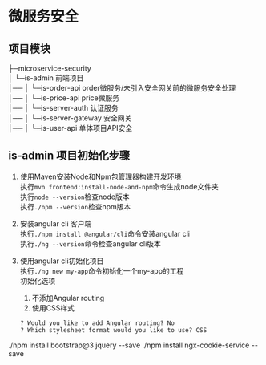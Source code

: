 # 微服务安全  

## 项目模块    
├─microservice-security  
│  └─is-admin  前端项目  
│── 
│  └─is-order-api  order微服务/未引入安全网关前的微服务安全处理    
│── 
│  └─is-price-api  price微服务  
│── 
│  └─is-server-auth  认证服务  
│── 
│  └─is-server-gateway  安全网关  
│── 
│  └─is-user-api  单体项目API安全  


## is-admin 项目初始化步骤  
1. 使用Maven安装Node和Npm包管理器构建开发环境  
执行```mvn frontend:install-node-and-npm```命令生成node文件夹  
执行```node --version```检查node版本  
执行```./npm --version```检查npm版本  

2. 安装angular cli 客户端  
执行```./npm install @angular/cli```命令安装angular cli   
执行```./ng --version```命令检查angular cli版本  

3. 使用angular cli初始化项目     
执行```./ng new my-app```命令初始化一个my-app的工程    
初始化选项  
    1. 不添加Angular routing  
    2. 使用CSS样式 
    ```
    ? Would you like to add Angular routing? No
    ? Which stylesheet format would you like to use? CSS
    ```  


./npm install bootstrap@3 jquery --save
./npm install ngx-cookie-service --save